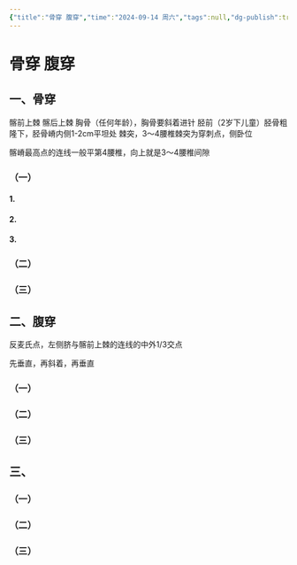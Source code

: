 ```yaml
---
{"title":"骨穿 腹穿","time":"2024-09-14 周六","tags":null,"dg-publish":true,"permalink":"/200 学习/205 儿科学/实习/第07次实习 骨穿 腹穿/骨穿 腹穿/","dgPassFrontmatter":true,"created":"2024-09-14T08:10:01.000+08:00","updated":"2024-09-14T09:36:42.000+08:00"}
---
```


# 骨穿 腹穿
## 一、骨穿
髂前上棘
髂后上棘
胸骨（任何年龄），胸骨要斜着进针
胫前（2岁下儿童）胫骨粗隆下，胫骨嵴内侧1-2cm平坦处
棘突，3～4腰椎棘突为穿刺点，侧卧位

髂嵴最高点的连线一般平第4腰椎，向上就是3～4腰椎间隙
### （一）
#### 1.
#### 2.
#### 3.
### （二）
### （三）
## 二、腹穿
反麦氏点，左侧脐与髂前上棘的连线的中外1/3交点

先垂直，再斜着，再垂直
### （一）
### （二）
### （三）
## 三、
### （一）
### （二）
### （三）